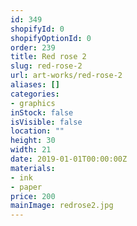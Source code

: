 ```yaml
---
id: 349
shopifyId: 0
shopifyOptionId: 0
order: 239
title: Red rose 2
slug: red-rose-2
url: art-works/red-rose-2
aliases: []
categories:
- graphics
inStock: false
isVisible: false
location: ""
height: 30
width: 21
date: 2019-01-01T00:00:00Z
materials:
- ink
- paper
price: 200
mainImage: redrose2.jpg
---
```

